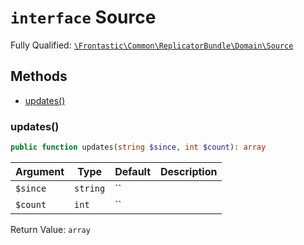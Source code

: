 # `interface`  Source

Fully Qualified: [`\Frontastic\Common\ReplicatorBundle\Domain\Source`](../../../../src/php/ReplicatorBundle/Domain/Source.php)




## Methods

* [updates()](#updates)


### updates()


```php
public function updates(string $since, int $count): array
```






Argument|Type|Default|Description
--------|----|-------|-----------
`$since`|`string`|``|
`$count`|`int`|``|

Return Value: `array`

